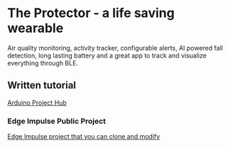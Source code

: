 # The Protector - a life saving wearable
Air quality monitoring, activity tracker, configurable alerts, AI powered fall detection, long lasting battery and a great app to track and visualize everything through BLE.

## Written tutorial
[Arduino Project Hub](https://projecthub.arduino.cc/mcmchris/f7fd7cdb-a539-4e44-b7c4-2c77c20e51dc)

### Edge Impulse Public Project
[Edge Impulse project that you can clone and modify](https://studio.edgeimpulse.com/public/173958/latest)
